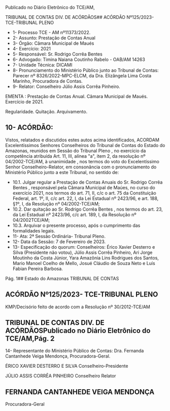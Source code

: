 Publicado  no  Diário  Eletrônico do TCE/AM,

TRIBUNAL DE CONTAS DIV. DE ACÓRDÃOS## ACÓRDÃO Nº125/2023- TCE-TRIBUNAL PLENO

- 1- Processo TCE - AM nº11373/2022.
- 2- Assunto: Prestação de Contas Anual
- 3- Órgão: Câmara Municipal de Maués
- 4- Exercício: 2021
- 5- Responsável: Sr. Rodrigo Corrêa Bentes
- 6- Advogado: Timina Naiana Coutinho Rabelo - OAB/AM 14263
- 7- Unidade Técnica: DICAMI
- 8- Pronunciamento  do  Ministério  Público  junto  ao  Tribunal  de  Contas: Parecer  nº 8326/2022-MPC-ELCM,  da  Dra.  Elizângela  Lima  Costa  Marinho,  Procuradora  de Contas.
- 9- Relator: Conselheiro Júlio Assis Corrêa Pinheiro.

EMENTA : Prestação  de  Contas  Anual. Câmara Municipal de Maués. Exercício de 2021.

Regularidade. Quitação. Arquivamento.

## 10-  ACÓRDÃO:

Vistos,  relatados  e  discutidos  estes  autos  acima  identificados, ACORDAM Excelentíssimos Senhores Conselheiros do Tribunal de Contas do Estado do Amazonas, reunidos em Sessão do Tribunal Pleno , no exercício da competência atribuída Art. 11, III, alínea "a", item 2, da resolução nº 04/2002-TCE/AM, à unanimidade , nos termos do voto do Excelentíssimo Senhor Conselheiro-Relator, em consonância com o pronunciamento do Ministério Público junto a este Tribunal, no sentido de:

- 10.1. Julgar  regular a  Prestação  de  Contas  Anuais do Sr.  Rodrigo Corrêa Bentes ,  responsável pela Câmara Municipal de Maúes, no curso do exercício 2021, nos termos do art. 71, II, c/c o art. 75 da Constituição  Federal,  art.  1º,  II,  c/c  art.  22,  I,  da  Lei  Estadual  nº 2423/96, e art. 188, §1º, I, da Resolução nº 04/2002-TCE/AM;
- 10.2. Dar quitação ao Sr. Rodrigo Corrêa Bentes , nos termos do art. 23, da Lei Estadual nº 2423/96, c/c art. 189, I, da Resolução nº 04/2002TCE/AM;
- 10.3. Arquivar o presente processo, após o cumprimento das formalidades legais.
- 11-  Ata: 2ª Sessão Ordinária- Tribunal Pleno.
- 12-  Data da Sessão: 7 de Fevereiro de 2023.
- 13-  Especificação do quorum: Conselheiros: Érico Xavier Desterro e Silva (Presidente não  votou),  Júlio  Assis  Corrêa  Pinheiro,  Ari  Jorge  Moutinho  da  Costa  Júnior,  Yara Amazônia Lins Rodrigues dos Santos, Mario Manoel Coelho de Mello, Josué Cláudio de Souza Neto e Luís Fabian Pereira Barbosa.

Pág. 1## Estado do Amazonas TRIBUNAL DE CONTAS

## ACÓRDÃO Nº125/2023- TCE-TRIBUNAL PLENO

KMP/Decisório feito de acordo com a Resolução nº 30/2012-TCE/AM

## TRIBUNAL DE CONTAS DIV. DE ACÓRDÃOSPublicado  no  Diário  Eletrônico do TCE/AM,Pág. 2

14-  Representante do Ministério Público de Contas: Dra. Fernanda Cantanhede Veiga Mendonça, Procuradora-Geral.

ÉRICO XAVIER DESTERRO E SILVA Conselheiro-Presidente

JÚLIO ASSIS CORRÊA PINHEIRO Conselheiro Relator

## FERNANDA CANTANHEDE VEIGA MENDONÇA

Procuradora-Geral